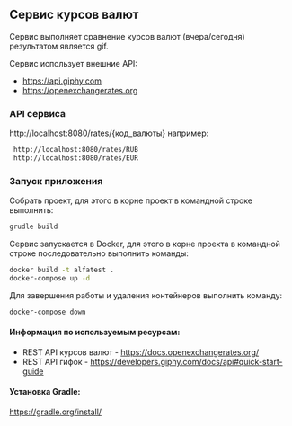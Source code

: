 ## Сервис курсов валют
Сервис выполняет сравнение курсов валют (вчера/сегодня) результатом является gif.

Сервис использует внешние API:
 - https://api.giphy.com
 - https://openexchangerates.org
### API сервиса
http://localhost:8080/rates/{код_валюты}
например:
```sh
 http://localhost:8080/rates/RUB
 http://localhost:8080/rates/EUR
```
### Запуск приложения
Собрать проект, для этого в корне проект в командной строке выполнить:
```sh
grudle build
```
Сервис запускается в Docker, для этого в корне проекта в командной строке последовательно выполнить команды:
```sh
docker build -t alfatest .
docker-compose up -d
```
Для завершения работы и удаления контейнеров выполнить команду:
```sh
docker-compose down
```

#### Информация по используемым ресурсам:
 - REST API курсов валют - https://docs.openexchangerates.org/
 - REST API гифок - https://developers.giphy.com/docs/api#quick-start-guide

#### Установка Gradle:
https://gradle.org/install/
